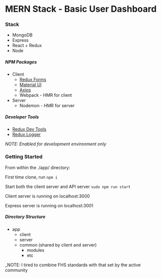 # MERN Stack - Basic User Dashboard

### Stack
* MongoDB
* Express
* React + Redux
* Node


##### NPM Packages
* Client
  * [Redux Forms](https://redux-form.com/)
  * [Material UI](http://www.material-ui.com/)
  * [Axios](https://github.com/axios/axios)
  * Webpack - HMR for client
* Server
  * Nodemon - HMR for server

##### Developer Tools
* [Redux Dev Tools](https://github.com/gaearon/redux-devtools)
* [Redux Logger](https://github.com/evgenyrodionov/redux-logger)

_NOTE: Enabled for development environment only_


### Getting Started

From within the ./app/ directory:

First time clone, run `npm i`

Start both the client server and API server `sudo npm run start`

Client server is running on localhost:3000

Express server is running on localhost:3001

##### Directory Structure

* app
  * client
  * server
  * common (shared by client and server)
  	* modules
  	* etc

_NOTE: I tired to combine FHS standards with that set by the active community